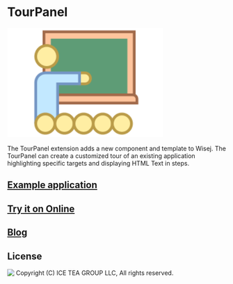 TourPanel
====

<img src="../Support/Images/TourPanel.png" width="358" height="252">

The TourPanel extension adds a new component and template to Wisej. The TourPanel can create a customized tour of an existing application highlighting specific targets and displaying HTML Text in steps.

## [Example application](https://github.com/iceteagroup/wisej-examples/tree/1.5/TourPanelSample)

## [Try it on Online](http://demo.wisej.com/TourPanel)

## [Blog](https://wisej.com/blog/tourpanel-take-your-users-on-a-tour/)

License
-------
<img src="http://iceteagroup.com/wp-content/uploads/2017/01/Square-64x64-trasp.png" height="20" align="top"> Copyright (C) ICE TEA GROUP LLC, All rights reserved.

